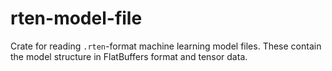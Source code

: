 # rten-model-file

Crate for reading `.rten`-format machine learning model files. These contain the
model structure in FlatBuffers format and tensor data.
